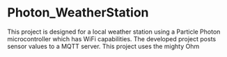 # Photon_WeatherStation
This project is designed for a local weather station using a Particle Photon microcontroller which has WiFi capabilities.  The developed project posts sensor values to a MQTT server.  This project uses the mighty Ohm 

